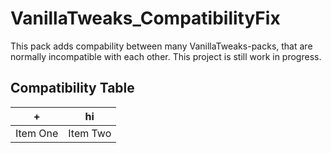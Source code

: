 # VanillaTweaks_CompatibilityFix
This pack adds compability between many VanillaTweaks-packs, that are normally incompatible with each other. This project is still work in progress.

## Compatibility Table
| + | hi |
| :-------------: | :-------------: |
| Item One       | Item Two       |
